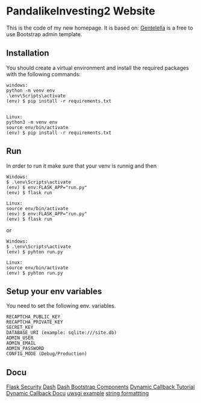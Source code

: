 # PandalikeInvesting2 Website
This is the code of my new homepage.
It is based on:
[Gentelella](https://github.com/puikinsh/gentelella) is a free to use Bootstrap admin template.

## Installation


You should create a virtual environment and install the required packages with the following commands:

    windows:
    python -m venv env
    .\env\Scripts\activate    
    (env) $ pip install -r requirements.txt


    Linux:
    python3 -m venv env
    source env/bin/activate
    (env) $ pip install -r requirements.txt

## Run


In order to run it make sure that your venv is runnig and then

    Windows:
    $ .\env\Scripts\activate 
    (env) $ env:FLASK_APP="run.py"
    (env) $ flask run

    Linux:
    source env/bin/activate
    (env) $ env:FLASK_APP="run.py"
    (env) $ flask run


or

    Windows:
    $ .\env\Scripts\activate 
    (env) $ pyhton run.py

    Linux:
    source env/bin/activate
    (env) $ pyhton run.py



## Setup your env variables
You need to set the following env. variables.

    RECAPTCHA_PUBLIC_KEY
    RECAPTCHA_PRIVATE_KEY
    SECRET_KEY
    DATABASE_URI (example: sqlite:///site.db)
    ADMIN_USER
    ADMIN_EMAIL
    ADMIN_PASSWORD
    CONFIG_MODE (Debug/Production)
 

## Docu
[Flask Security](https://flask-security-too.readthedocs.io/en/stable/)
[Dash](https://dash.plotly.com/)
[Dash Bootstrap Components](https://dash-bootstrap-components.opensource.faculty.ai/docs/components/alert/)
[Dynamic Callback Tutorial](https://www.youtube.com/watch?v=4gDwKYaA6ww)
[Dynamic Callback Docu](https://dash.plotly.com/pattern-matching-callbacks)
[uwsgi example](https://www.techatbloomberg.com/blog/configuring-uwsgi-production-deployment/)
[string formattting](https://mkaz.blog/code/python-string-format-cookbook/)